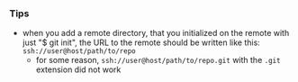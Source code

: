 ### Tips
- when you add a remote directory, that you initialized on the remote with just "$ git init", the URL to the remote should be written like this: `ssh://user@host/path/to/repo`
    - for some reason, `ssh://user@host/path/to/repo.git` with the `.git` extension did not work
